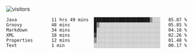 ![visitors](https://visitor-badge.glitch.me/badge?page_id=superbaba.superbaba&left_color=green&right_color=red)

<!--START_SECTION:waka-->

```text
Java             11 hrs 49 mins  █████████████████████▒░░░   85.87 %
Groovy           48 mins         █▒░░░░░░░░░░░░░░░░░░░░░░░   05.85 %
Markdown         34 mins         █░░░░░░░░░░░░░░░░░░░░░░░░   04.18 %
XML              18 mins         ▓░░░░░░░░░░░░░░░░░░░░░░░░   02.26 %
Properties       12 mins         ▒░░░░░░░░░░░░░░░░░░░░░░░░   01.48 %
Text             1 min           ░░░░░░░░░░░░░░░░░░░░░░░░░   00.17 %
```

<!--END_SECTION:waka-->

